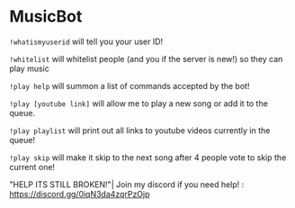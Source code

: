 # MusicBot

`!whatismyuserid` will tell you your user ID!

`!whitelist` will whitelist people (and you if the server is new!) so they can play music

`!play help` will summon a list of commands accepted by the bot!

`!play [youtube link]` will allow me to play a new song or add it to the queue.

`!play playlist` will print out all links to youtube videos currently in the queue!

`!play skip` will make it skip to the next song after 4 people vote to skip the current one!

"HELP ITS STILL BROKEN!"|
Join my discord if you need help! : https://discord.gg/0iqN3da4zqrPzOjp
